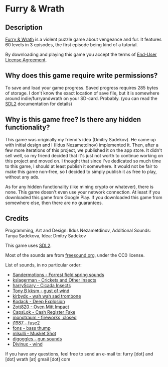 # Furry &amp; Wrath

## Description

[Furry & Wrath](https://play.google.com/store/apps/details?id=game.furryandwrath.app&hl=en) is a violent puzzle game about vengeance and fur.
It features 60 levels in 3 episodes, the first episode being kind of a tutorial.

By downloading and playing this game you accept the terms of [End-User License Agreement](eula).

## Why does this game require write permissions?

To save and load your game progress. Saved progress requires 285 bytes of storage.
I don't know the exact location of save file, but it is somewhere around indie/furryandwrath on your SD-card. Probably.
(you can read the [SDL2](https://libsdl.org) documentation for details)

## Why is this game free? Is there any hidden functionality?

This game was originally my friend's idea (Dmitry Sadekov). He came up with initial design and I (Ildus Nezametdinov) implemented it.
Then, after a few more iterations of this project, we published it on the app store.
It didn't sell well, so my friend decided that it's just not worth to continue working on this project and moved on.
I thought that since I've dedicated so much time to this game, I should at least publish it somewhere.
It would not be fair to make this game non-free, so I decided to simply publish it as free to play, without any ads.

As for any hidden functionality (like mining crypto or whatever), there is none. This game doesn't even use your network connection.
At least if you downloaded this game from Google Play. If you downloaded this game from somewhere else, then there are no guarantees.

## Credits

Programming, Art and Design: Ildus Nezametdinov,
Additional Sounds: Tanya Sadekova,
Idea: Dmitry Sadekov

This game uses [SDL2](https://libsdl.org).

Most of the sounds are from [freesound.org](https://freesound.org), under the CC0 license.

List of sounds, in no particular order:
* [Sandermotions - Forrest field spring sounds](https://www.freesound.org/people/Sandermotions/sounds/234306/)
* [kslagerman - Crickets and Other Insects](https://www.freesound.org/people/kslagerman/sounds/155766/)
* [harryScary - Cicada Insects](https://www.freesound.org/people/harryScary/sounds/268956/)
* [Tony B kksm - gust of wind](https://www.freesound.org/people/Tony%20B%20kksm/sounds/80937/)
* [kirbydx - wah wah sad trombone](https://www.freesound.org/people/kirbydx/sounds/175409/)
* [Kodack - Deep Explosion](https://www.freesound.org/people/Kodack/sounds/258195/)
* [Zott820 - Oven Mitt Impact](https://www.freesound.org/people/Zott820/sounds/209583/)
* [CapsLok - Cash Register Fake](https://www.freesound.org/people/CapsLok/sounds/184438/)
* [monotraum - fireworks, closed](https://www.freesound.org/people/monotraum/sounds/212673/)
* [j1987 - fuse2](https://www.freesound.org/people/j1987/sounds/140715/)
* [fons - bass thump](https://www.freesound.org/people/fons/sounds/101362/)
* [mlsulli - Musket Shot](https://www.freesound.org/people/mlsulli/sounds/234869/)
* [djgoggles - gun sounds](https://www.freesound.org/people/djgoggles/sounds/188291/)
* [Divinux - wind](https://www.freesound.org/people/Divinux/sounds/254642/)

If you have any questions, feel free to send an e-mail to:
furry [dot] and [dot] wrath [at] gmail [dot] com
